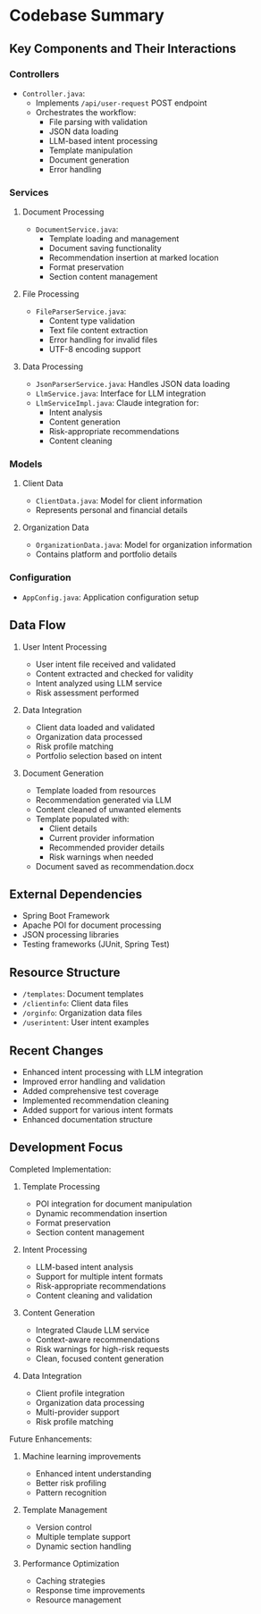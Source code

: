 # Codebase Summary

## Key Components and Their Interactions

### Controllers
- `Controller.java`: 
  * Implements `/api/user-request` POST endpoint
  * Orchestrates the workflow:
    - File parsing with validation
    - JSON data loading
    - LLM-based intent processing
    - Template manipulation
    - Document generation
    - Error handling

### Services
1. Document Processing
   - `DocumentService.java`: 
     * Template loading and management
     * Document saving functionality
     * Recommendation insertion at marked location
     * Format preservation
     * Section content management

2. File Processing
   - `FileParserService.java`:
     * Content type validation
     * Text file content extraction
     * Error handling for invalid files
     * UTF-8 encoding support

3. Data Processing
   - `JsonParserService.java`: Handles JSON data loading
   - `LlmService.java`: Interface for LLM integration
   - `LlmServiceImpl.java`: Claude integration for:
     * Intent analysis
     * Content generation
     * Risk-appropriate recommendations
     * Content cleaning

### Models
1. Client Data
   - `ClientData.java`: Model for client information
   - Represents personal and financial details

2. Organization Data
   - `OrganizationData.java`: Model for organization information
   - Contains platform and portfolio details

### Configuration
- `AppConfig.java`: Application configuration setup

## Data Flow
1. User Intent Processing
   - User intent file received and validated
   - Content extracted and checked for validity
   - Intent analyzed using LLM service
   - Risk assessment performed

2. Data Integration
   - Client data loaded and validated
   - Organization data processed
   - Risk profile matching
   - Portfolio selection based on intent

3. Document Generation
   - Template loaded from resources
   - Recommendation generated via LLM
   - Content cleaned of unwanted elements
   - Template populated with:
     * Client details
     * Current provider information
     * Recommended provider details
     * Risk warnings when needed
   - Document saved as recommendation.docx

## External Dependencies
- Spring Boot Framework
- Apache POI for document processing
- JSON processing libraries
- Testing frameworks (JUnit, Spring Test)

## Resource Structure
- `/templates`: Document templates
- `/clientinfo`: Client data files
- `/orginfo`: Organization data files
- `/userintent`: User intent examples

## Recent Changes
- Enhanced intent processing with LLM integration
- Improved error handling and validation
- Added comprehensive test coverage
- Implemented recommendation cleaning
- Added support for various intent formats
- Enhanced documentation structure

## Development Focus
Completed Implementation:
1. Template Processing
   - POI integration for document manipulation
   - Dynamic recommendation insertion
   - Format preservation
   - Section content management

2. Intent Processing
   - LLM-based intent analysis
   - Support for multiple intent formats
   - Risk-appropriate recommendations
   - Content cleaning and validation

3. Content Generation
   - Integrated Claude LLM service
   - Context-aware recommendations
   - Risk warnings for high-risk requests
   - Clean, focused content generation

4. Data Integration
   - Client profile integration
   - Organization data processing
   - Multi-provider support
   - Risk profile matching

Future Enhancements:
1. Machine learning improvements
   - Enhanced intent understanding
   - Better risk profiling
   - Pattern recognition

2. Template Management
   - Version control
   - Multiple template support
   - Dynamic section handling

3. Performance Optimization
   - Caching strategies
   - Response time improvements
   - Resource management
